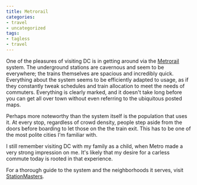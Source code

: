 ```yaml
---
title: Metrorail
categories:
- travel
- uncategorized
tags:
- tagless
- travel
---
```


One of the pleasures of visiting DC is in getting around via the [Metrorail][1] system.  The underground stations are cavernous and seem to be everywhere; the trains themselves are spacious and incredibly quick.  Everything about the system seems to be efficiently adapted to usage, as if they constantly tweak schedules and train allocation to meet the needs of commuters.  Everything is clearly marked, and it doesn't take long before you can get all over town without even referring to the ubiquitous posted maps.

   [1]: http://www.wmata.com/metrorail/

Perhaps more noteworthy than the system itself is the population that uses it.  At every stop, regardless of crowd density, people step aside from the doors before boarding to let those on the the train exit.  This has to be one of the most polite cities I'm familiar with.

I still remember visiting DC with my family as a child, when Metro made a very strong impression on me.  It's likely that my desire for a carless commute today is rooted in that experience.

For a thorough guide to the system and the neighborhoods it serves, visit [StationMasters][2].

   [2]: http://www.stationmasters.com/

